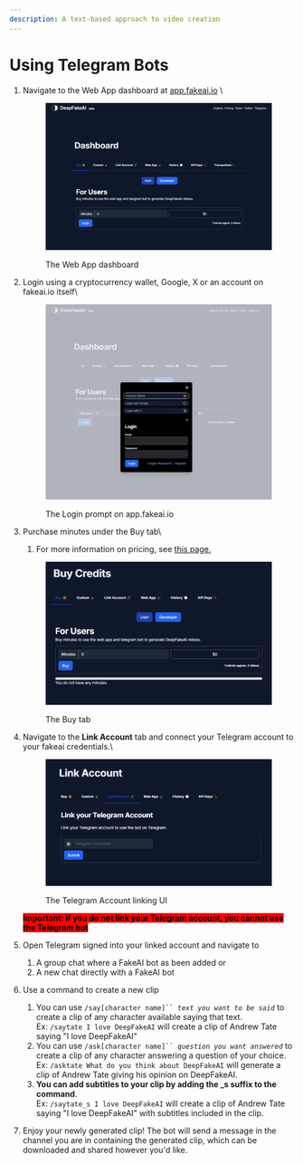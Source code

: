 ```yaml
---
description: A text-based approach to video creation
---
```


# Using Telegram Bots

1.  Navigate to the Web App dashboard at [app.fakeai.io](https://app.fakeai.io/) \


    <figure><img src="../../.gitbook/assets/image (2).png" alt=""><figcaption><p>The Web App dashboard</p></figcaption></figure>
2.  Login using a cryptocurrency wallet, Google, X or an account on fakeai.io itself\


    <figure><img src="../../.gitbook/assets/image (4).png" alt=""><figcaption><p>The Login prompt on app.fakeai.io</p></figcaption></figure>
3.  Purchase minutes under the Buy tab\


    1. For more information on pricing, see [this page.](../../about-deepfakeai/pricing.md)

    <figure><img src="../../.gitbook/assets/image (11).png" alt=""><figcaption><p>The Buy tab</p></figcaption></figure>
4.  Navigate to the **Link Account** tab and connect your Telegram account to your fakeai credentials.\


    <figure><img src="../../.gitbook/assets/image (13).png" alt=""><figcaption><p>The Telegram Account linking UI</p></figcaption></figure>

    <mark style="background-color:red;">**Important: If you do not link your Telegram account, you cannot use the Telegram bot**</mark>
5. Open Telegram signed into your linked account and navigate to
   1. A group chat where a FakeAI bot as been added or
   2. A new chat directly with a FakeAI bot
6. Use a command to create a new clip
   1. You can use `/say[character name]`` `_`text you want to be said`_ to create a clip of any character available saying that text. \
      Ex: `/saytate I love DeepFakeAI` will create a clip of Andrew Tate saying "I love DeepFakeAI"
   2. You can use `/ask[character name]`` `_`question you want answered`_ to create a clip of any character answering a question of your choice.\
      Ex: `/asktate What do you think about DeepFakeAI` will generate a clip of Andrew Tate giving his opinion on DeepFakeAI.
   3. **You can add subtitles to your clip by adding the \_s suffix to the command**. \
      Ex: `/saytate_s I love DeepFakeAI` will create a clip of Andrew Tate saying "I love DeepFakeAI" with subtitles included in the clip.
7. Enjoy your newly generated clip! The bot will send a message in the channel you are in containing the generated clip, which can be downloaded and shared however you'd like.
